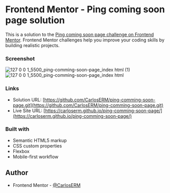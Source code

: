 # Frontend Mentor - Ping coming soon page solution

This is a solution to the [Ping coming soon page challenge on Frontend Mentor](https://www.frontendmentor.io/challenges/ping-single-column-coming-soon-page-5cadd051fec04111f7b848da). Frontend Mentor challenges help you improve your coding skills by building realistic projects. 
### Screenshot

![127 0 0 1_5500_ping-comming-soon-page_index html (1)](https://user-images.githubusercontent.com/74724103/137830568-55043606-a17a-4798-af31-ab07bedc5e75.png)
![127 0 0 1_5500_ping-comming-soon-page_index html](https://user-images.githubusercontent.com/74724103/137830589-211a0bf0-617a-4738-9544-944d8f0a1c49.png)

### Links

- Solution URL: [https://github.com/CarlosERM/ping-comming-soon-page.git](https://github.com/CarlosERM/ping-comming-soon-page.git)
- Live Site URL: [https://carloserm.github.io/ping-comming-soon-page/](https://carloserm.github.io/ping-comming-soon-page/)

### Built with

- Semantic HTML5 markup
- CSS custom properties
- Flexbox
- Mobile-first workflow
## Author

- Frontend Mentor - [@CarlosERM](https://www.frontendmentor.io/profile/CarlosERM)